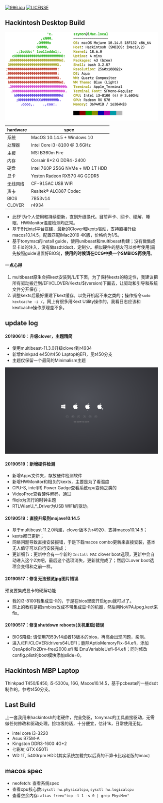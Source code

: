 
[![996.icu](https://img.shields.io/badge/link-996.icu-red.svg)](https://996.icu)
[![LICENSE](https://img.shields.io/badge/license-Anti%20996-blue.svg)](https://github.com/996icu/996.ICU/blob/master/LICENSE)


## Hackintosh Desktop Build
![](EFI/CLOVER/doc/imac_info_neofetch.png)

|hardware|spec|
|-|-|
|系统| MacOS 10.14.5 + Windows 10 |
|处理器| Intel Core i3-8100 @ 3.6GHz |
|主板| MSI B360m Fire |
|内存| Corsair 8*2 G DDR4-2400 |
|硬盘| Intel 760P 256G NVMe + WD 1T HDD |
|显卡| Yeston Radeon RX570 4G GDDR5|
|无线网络| CF-915AC USB WIFI |
|声卡| Realtek® ALC887 Codec |
|BIOS| 7B53v14 |
|CLOVER| r4934 |

- 此EFI为个人使用和持续更新，直到升级换代。目前声卡、网卡、硬解、睡眠、HWMonitor温度检测均正常。
- 基于8代intel平台搭建，最新的Clover和kexts驱动，支持直接升级macos10.14.5。配置匹配iMac2019 4K版，价格约为1/5。
- 基于tonymac的install guide，使用unibeast和multibeast构建；没有做集成显卡id的注入，没有做ssdt/dsdt，定制少。相似硬件的朋友可以参考使用(需先按照guide设置好BIOS)，**使用的时候请在CCG中换一个SMBIOS再使用**。

#### 一点心得
1. multibeast原生会把kext安装到/L/E下面，为了保持kexts的稳定性，我建议把所有驱动搬迁到/EFI/CLOVER/Kexts/$(version)下面去，让驱动和引导和系统文件分开保存；
2. 调整kexts后最好重建下kext缓存，以免开机起不来之类的；操作指令`sudo kextcache -i /`。网上有很多用Kext Utility操作的，我看日志应该和kextcache操作原理差不多。


## update log

#### 20190610：升级clover，主题精简
  - 使用multibeast-11.3.0升级clover到r4934
  - 新增thinkpad e450/t450 Laptop的EFI，见t450分支
  - 主题仅保留一个最简的Minimalism主题

![](EFI/CLOVER/themes/Minimalism/screenshot.png)

#### 20190519：新增硬件检测
  - 新增Apps文件夹，存放硬件检测软件
  - 新增HWMonitor和相关的kexts，主要是为了看温度
  - CPU-S, intel(R) Power Gadge查看系统cpu变频之类的
  - VideoProc查看硬件解码，通过
  - fliqlo为流行的时钟主题
  - RTLWlanU_*_Driver为USB WIFI的驱动。

#### 20190519：直接升级到mojave10.14.5
  - 基于multibeast 11.2.0构建，clover版本为r4920，支持macos10.14.5；
  - kexts都已更新；
  - 网络问题导致直接安装报错，于是下载macos combo更新来直接安装，基本无人值守可以自行安装完成；
  - 更新细节：更新中会有一个新的 `Install MAC` clover boot选项，更新中会自动进入这个2次吧，最后这个选项消失，更新就完成了；然后CLover boot选项会变得和之前一样。

#### 20190517：修复无法预览jpg图片错误
预览要集成显卡的硬解功能
  - 我的i3-8100有集成显卡的，于是在bios里面开启igpu就可以了。
  - 网上的教程是把smbios改成不带集成显卡的机器，然后用NoVPAJpeg.kext来fix。

#### 20190517：修复shutdown reboots(关机重启)错误
  - BIOS降级: 请使用7B53v14或者13版本的bios，再高会出现问题，亲测。
  - 进入/EFI/CLOVER/drivers64UEFI；删除AptioMemoryFix-64.efi，添加OsxAptioFix2Drv-free2000.efi 和 EmuVariableUefi-64.efi；同时修改config.plist的boot模块添加slide=0。

## Hackintosh MBP Laptop
Thinkpad T450/E450, i5-5300u, 16G, Macos10.14.5，基于pcbeata的一些dsdt制作的。参考t450分支。

## Last Build
上一套我用来hackintosh的老硬件，完全免驱，tonymac的工具直接驱动，无需做任何修改和驱动处理。捡垃圾的话，十分便宜，估计1k，日常使用无忧。

- intel core i3-3220
- Asus B75M-A
- Kingston DDR3-1600 4G*2
- 七彩虹 GTX 650Ti
- WD 1T, 5400rpm HDD(其实系统加载完以后真的不算卡比起老版的imac)

## macos spec
- neofetch: 查看系统spec
- 查看cpu核心数:`sysctl hw.physicalcpu`, `sysctl hw.logicalcpu`
- 查看空余内存: `alias free="top -l 1 -s 0 | grep PhysMem"`